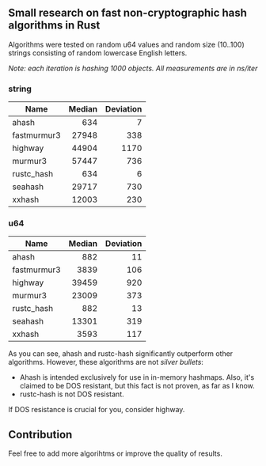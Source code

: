 ## Small research on fast non-cryptographic hash algorithms in Rust

Algorithms were tested on random u64 values and random size (10..100) strings consisting of random lowercase English letters.

*Note: each iteration is hashing 1000 objects. All measurements are in ns/iter*

### string
| Name | Median | Deviation |
|------|-------:|----------:|
| ahash | 634 | 7 |
| fastmurmur3 | 27948 | 338 |
| highway | 44904 | 1170 |
| murmur3 | 57447 | 736 |
| rustc_hash | 634 | 6 |
| seahash | 29717 | 730 |
| xxhash | 12003 | 230 |

### u64
| Name | Median | Deviation |
|------|-------:|----------:|
| ahash | 882 | 11 |
| fastmurmur3 | 3839 | 106 |
| highway | 39459 | 920 |
| murmur3 | 23009 | 373 |
| rustc_hash | 882 | 13 |
| seahash | 13301 | 319 |
| xxhash | 3593 | 117 |


As you can see, ahash and rustc-hash significantly outperform other algorithms. However, these algorithms are not *silver bullets*:
- Ahash is intended exclusively for use in in-memory hashmaps. Also, it's claimed to be DOS resistant, but this fact is not proven, as far as I know.
- rustc-hash is not DOS resistant.

If DOS resistance is crucial for you, consider highway.

## Contribution
Feel free to add more algorihtms or improve the quality of results.
